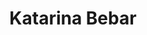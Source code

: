 ---
SICRIS: null
draft: false
fixName: katarina_bebar
lab: Laboratory for Ubiquitous systems
labPos: Laboratory Member
location: null
mailInfo: katarina.bebar@fri.uni-lj.si
officeHours: null
profName: Katarina Bebar
profTitle: Researcher
telephoneInfo: null
title: Katarina Bebar
---